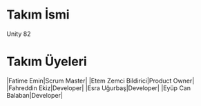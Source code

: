 # Takım İsmi

Unity 82

# Takım Üyeleri

|Fatime Emin|Scrum Master|
|Etem Zemci Bildirici|Product Owner|
|Fahreddin Ekiz|Developer|
|Esra Uğurbaş|Developer|
|Eyüp Can Balaban|Developer|
